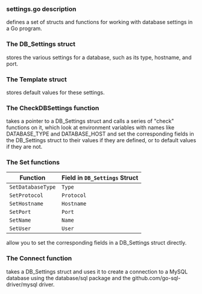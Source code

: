 ### settings.go description
defines a set of structs and functions for 
working with database settings in a Go program.

### The DB_Settings struct 
stores the various settings for a database, 
such as its type, hostname, and port. 

### The Template struct 
stores default values for these settings. 

### The CheckDBSettings function
takes a pointer to a DB_Settings struct
and calls a series of "check" functions on it, 
which look at environment variables 
with names like DATABASE_TYPE and DATABASE_HOST 
and set the corresponding fields in the DB_Settings struct 
to their values if they are defined, 
or to default values if they are not. 

### The Set functions
| Function          | Field in `DB_Settings` Struct |
|-------------------|-------------------------------|
| `SetDatabaseType` | `Type`                        |
| `SetProtocol`     | `Protocol`                    |
| `SetHostname`     | `Hostname`                    |
| `SetPort`         | `Port`                        |
| `SetName`         | `Name`                        |
| `SetUser`         | `User`                        |

allow you to set the corresponding fields 
in a DB_Settings struct directly. 

### The Connect function 
takes a DB_Settings struct and uses it to create a connection 
to a MySQL database using the database/sql package 
and the github.com/go-sql-driver/mysql driver.

